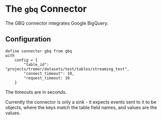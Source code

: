 # The `gbq` Connector

The GBQ connector integrates Google BigQuery.


## Configuration

```troy
define connector gbq from gbq
with
    config = {
        "table_id": "projects/tremor/datasets/test/tables/streaming_test",
        "connect_timeout": 10,
        "request_timeout: 10
    }
```

The timeouts are in seconds.

Currently the connector is only a sink - it expects events sent to it to be objects, where the keys match the table field names, and values are the values.
